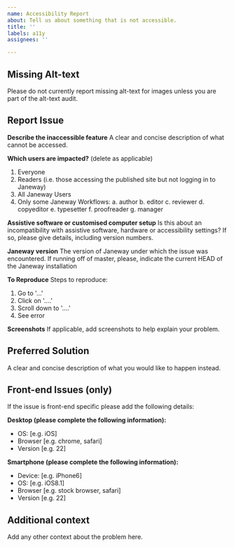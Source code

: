 ```yaml
---
name: Accessibility Report
about: Tell us about something that is not accessible.
title: ''
labels: a11y
assignees: ''

---
```


## Missing Alt-text
Please do not currently report missing alt-text for images unless you are part of the alt-text audit.

## Report Issue
**Describe the inaccessible feature**
A clear and concise description of what cannot be accessed.

**Which users are impacted?**
 (delete as applicable)
 1. Everyone
 2. Readers (i.e. those accessing the published site but not logging in to Janeway)
 3. All Janeway Users
 4. Only some Janeway Workflows:
    a. author
    b. editor
    c. reviewer
    d. copyeditor
    e. typesetter
    f. proofreader
    g. manager

**Assistive software or customised computer setup**
Is this about an incompatibility with assistive software, hardware or accessibility settings? If so, please give details, including version numbers.

**Janeway version**
The version of Janeway under which the issue was encountered.
If running off of master, please, indicate the current HEAD of the Janeway installation

**To Reproduce**
Steps to reproduce:
1. Go to '...'
2. Click on '....'
3. Scroll down to '....'
4. See error

**Screenshots**
If applicable, add screenshots to help explain your problem.

## Preferred Solution
A clear and concise description of what you would like to happen instead.

## Front-end Issues (only)
If the issue is front-end specific please add the following details:

**Desktop (please complete the following information):**
 - OS: [e.g. iOS]
 - Browser [e.g. chrome, safari]
 - Version [e.g. 22]

**Smartphone (please complete the following information):**
 - Device: [e.g. iPhone6]
 - OS: [e.g. iOS8.1]
 - Browser [e.g. stock browser, safari]
 - Version [e.g. 22]

## Additional context
Add any other context about the problem here.
